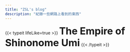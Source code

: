 ```yaml
---
title: "ZSL's blog"
description: "紀錄一些網路上看到的東西"
---
```

<style>
    .place-holder {
        height: 2px;
        width: 10px;
    }
</style>
<!-- <div class="place-holder"></div> -->
{{< typeit lifeLike=true >}} <font size=6em><b>The Empire of Shinonome Umi</b></font> {{< /typeit >}}

